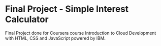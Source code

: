 # Final Project - Simple Interest Calculator
Final Project done for Coursera course Introduction to Cloud Development with HTML, CSS and JavaScript powered by IBM.
